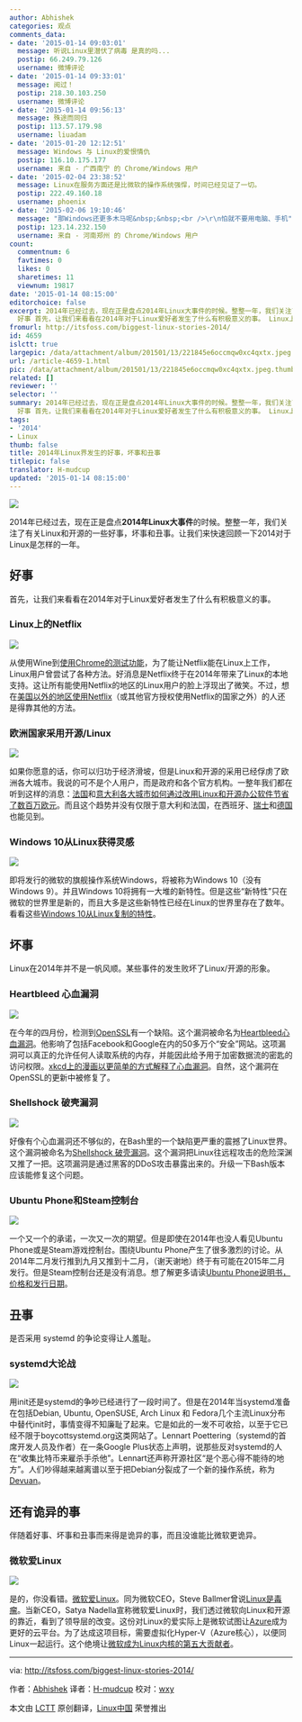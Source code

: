 ```yaml
---
author: Abhishek
categories: 观点
comments_data:
- date: '2015-01-14 09:03:01'
  message: 听说Linux里潜伏了病毒 是真的吗...
  postip: 66.249.79.126
  username: 微博评论
- date: '2015-01-14 09:33:01'
  message: 阅过！
  postip: 218.30.103.250
  username: 微博评论
- date: '2015-01-14 09:56:13'
  message: 殊途而同归
  postip: 113.57.179.98
  username: liuadam
- date: '2015-01-20 12:12:51'
  message: Windows 与 Linux的爱恨情仇
  postip: 116.10.175.177
  username: 来自 - 广西南宁 的 Chrome/Windows 用户
- date: '2015-02-04 23:38:52'
  message: Linux在服务方面还是比微软的操作系统强悍，时间已经见证了一切。
  postip: 222.49.160.18
  username: phoenix
- date: '2015-02-06 19:10:46'
  message: "那Windows还更多木马呢&nbsp;&nbsp;<br />\r\n怕就不要用电脑、手机"
  postip: 123.14.232.150
  username: 来自 - 河南郑州 的 Chrome/Windows 用户
count:
  commentnum: 6
  favtimes: 0
  likes: 0
  sharetimes: 11
  viewnum: 19817
date: '2015-01-14 08:15:00'
editorchoice: false
excerpt: 2014年已经过去，现在正是盘点2014年Linux大事件的时候。整整一年，我们关注了有关Linux和开源的一些好事，坏事和丑事。让我们来快速回顾一下2014对于Linux是怎样的一年。
  好事 首先，让我们来看看在2014年对于Linux爱好者发生了什么有积极意义的事。 Linux上的Netflix  从使用Wine到使用Chrome的测试功能，为了能让Netflix能在Linux上工作，Linux用户曾尝试了各种方法。好消息是Netflix终于在2014年带来了Linux的本地支持。这让所有能使用Netflix的地区的Linux用户的脸上浮现出了微笑。不过，想在美国以外的地区使用Netflix（或其他官方
fromurl: http://itsfoss.com/biggest-linux-stories-2014/
id: 4659
islctt: true
largepic: /data/attachment/album/201501/13/221845e6occmqw0xc4qxtx.jpeg
url: /article-4659-1.html
pic: /data/attachment/album/201501/13/221845e6occmqw0xc4qxtx.jpeg.thumb.jpg
related: []
reviewer: ''
selector: ''
summary: 2014年已经过去，现在正是盘点2014年Linux大事件的时候。整整一年，我们关注了有关Linux和开源的一些好事，坏事和丑事。让我们来快速回顾一下2014对于Linux是怎样的一年。
  好事 首先，让我们来看看在2014年对于Linux爱好者发生了什么有积极意义的事。 Linux上的Netflix  从使用Wine到使用Chrome的测试功能，为了能让Netflix能在Linux上工作，Linux用户曾尝试了各种方法。好消息是Netflix终于在2014年带来了Linux的本地支持。这让所有能使用Netflix的地区的Linux用户的脸上浮现出了微笑。不过，想在美国以外的地区使用Netflix（或其他官方
tags:
- '2014'
- Linux
thumb: false
title: 2014年Linux界发生的好事，坏事和丑事
titlepic: false
translator: H-mudcup
updated: '2015-01-14 08:15:00'
---
```


![](/data/attachment/album/201501/13/221845e6occmqw0xc4qxtx.jpeg)


2014年已经过去，现在正是盘点**2014年Linux大事件**的时候。整整一年，我们关注了有关Linux和开源的一些好事，坏事和丑事。让我们来快速回顾一下2014对于Linux是怎样的一年。


好事
--


首先，让我们来看看在2014年对于Linux爱好者发生了什么有积极意义的事。


### Linux上的Netflix


![](/data/attachment/album/201501/13/221846e1036q6ofkdf532c.jpg)


从使用Wine到[使用Chrome的测试功能](http://linux.cn/article-3024-1.html)，为了能让Netflix能在Linux上工作，Linux用户曾尝试了各种方法。好消息是Netflix终于在2014年带来了Linux的本地支持。这让所有能使用Netflix的地区的Linux用户的脸上浮现出了微笑。不过，想在[美国以外的地区使用Netflix](http://itsfoss.com/easiest-watch-netflix-hulu-usa/)（或其他官方授权使用Netflix的国家之外）的人还是得靠其他的方法。


### 欧洲国家采用开源/Linux


![](/data/attachment/album/201501/13/221848azr4irij9fe6jaie.jpg)


如果你愿意的话，你可以归功于经济滑坡，但是Linux和开源的采用已经俘虏了欧洲各大城市。我说的可不是个人用户，而是政府和各个官方机构。一整年我们都在听到这样的消息：[法国](http://linux.cn/article-3575-1.html)和[意大利各大城市如何通过改用Linux和开源办公软件节省了数百万欧元](http://linux.cn/article-3602-1.html)。而且这个趋势并没有仅限于意大利和法国，在西班牙、[瑞士](http://itsfoss.com/170-primary-public-schools-geneva-switch-ubuntu/)和[德国](http://itsfoss.com/german-town-gummersbach-completes-switch-open-source/)也能见到。


### Windows 10从Linux获得灵感


![](/data/attachment/album/201501/13/221849cirdsvqrs3uixa3s.jpg)


即将发行的微软的旗舰操作系统Windows，将被称为Windows 10（没有Windows 9）。并且Windows 10将拥有一大堆的新特性。但是这些“新特性”只在微软的世界里是新的，而且大多是这些新特性已经在Linux的世界里存在了数年。看看这些[Windows 10从Linux复制的特性](http://itsfoss.com/windows-10-inspired-linux/)。


坏事
--


Linux在2014年并不是一帆风顺。某些事件的发生败坏了Linux/开源的形象。


### Heartbleed 心血漏洞


![](/data/attachment/album/201501/13/221853hp899ppfzzbbbw0o.jpg)


在今年的四月份，检测到[OpenSSL](http://en.wikipedia.org/wiki/OpenSSL)有一个缺陷。这个漏洞被命名为[Heartbleed心血漏洞](http://heartbleed.com/)。他影响了包括Facebook和Google在内的50多万个“安全”网站。这项漏洞可以真正的允许任何人读取系统的内存，并能因此给予用于加密数据流的密匙的访问权限。[xkcd上的漫画以更简单的方式解释了心血漏洞](http://xkcd.com/1354/)。自然，这个漏洞在OpenSSL的更新中被修复了。


### Shellshock 破壳漏洞


![](/data/attachment/album/201501/13/221854tofbo3bblzk33oz4.jpeg)


好像有个心血漏洞还不够似的，在Bash里的一个缺陷更严重的震撼了Linux世界。这个漏洞被命名为[Shellshock 破壳漏洞](http://itsfoss.com/linux-shellshock-check-fix/)。这个漏洞把Linux往远程攻击的危险深渊又推了一把。这项漏洞是通过黑客的DDoS攻击暴露出来的。升级一下Bash版本应该能修复这个问题。


### Ubuntu Phone和Steam控制台


![](/data/attachment/album/201501/13/221857d8n63aa8fqnna8l5.png)


一个又一个的承诺，一次又一次的期望。但是即使在2014年也没人看见Ubuntu Phone或是Steam游戏控制台。围绕Ubuntu Phone产生了很多激烈的讨论。从2014年二月发行推到九月又推到十二月，（谢天谢地）终于有可能在2015年二月发行。但是Steam控制台还是没有消息。想了解更多请读[Ubuntu Phone说明书，价格和发行日期](http://itsfoss.com/ubuntu-phone-specification-release-date-pricing/)。


丑事
--


是否采用 systemd 的争论变得让人羞耻。


### systemd大论战


![](/data/attachment/album/201501/13/221859qdad5x546j62caxm.jpg)


用init还是systemd的争吵已经进行了一段时间了。但是在2014年当systemd准备在包括Debian, Ubuntu, OpenSUSE, Arch Linux 和 Fedora几个主流Linux分布中替代init时，事情变得不知廉耻了起来。它是如此的一发不可收拾，以至于它已经不限于boycottsystemd.org这类网站了。Lennart Poettering（systemd的首席开发人员及作者）在一条Google Plus状态上声明，说那些反对systemd的人在“收集比特币来雇杀手杀他”。Lennart还声称开源社区“是个恶心得不能待的地方”。人们吵得越来越离谱以至于把Debian分裂成了一个新的操作系统，称为[Devuan](http://linux.cn/article-4512-1.html)。


还有诡异的事
------


伴随着好事、坏事和丑事而来得是诡异的事，而且没谁能比微软更诡异。


### 微软爱Linux


![](/data/attachment/album/201501/13/221900jjt6nw6wtt56t7a1.png)


是的，你没看错。[微软爱Linux](http://linux.cn/article-4056-1.html)。同为微软CEO，Steve Ballmer曾说[Linux是毒瘤](http://www.theregister.co.uk/2001/06/02/ballmer_linux_is_a_cancer/)。当新CEO，Satya Nadella宣称微软爱Linux时，我们透过微软向Linux和开源的靠近，看到了领导层的改变。这份对Linux的爱实际上是微软试图让[Azure](http://azure.microsoft.com/en-us/)成为更好的云平台。为了达成这项目标，需要虚拟化Hyper-V（Azure核心），以便同Linux一起运行。这个绝境让[微软成为Linux内核的第五大贡献者](http://www.zdnet.com/article/top-five-linux-contributor-microsoft/)。




---


via: <http://itsfoss.com/biggest-linux-stories-2014/>


作者：[Abhishek](http://itsfoss.com/author/Abhishek/) 译者：[H-mudcup](https://github.com/H-mudcup) 校对：[wxy](https://github.com/wxy)


本文由 [LCTT](https://github.com/LCTT/TranslateProject) 原创翻译，[Linux中国](http://linux.cn/) 荣誉推出